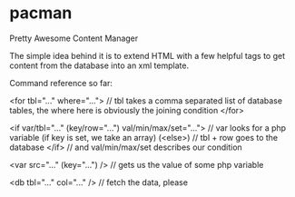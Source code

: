 # pacman

Pretty Awesome Content Manager

The simple idea behind it is to extend HTML with a few helpful tags to get content from the database into an xml template.

Command reference so far:

&lt;for tbl="..." where="..."&gt;   // tbl takes a comma separated list of database tables, the where here is obviously the joining condition
&lt;/for&gt;

&lt;if var/tbl="..." (key/row="...") val/min/max/set="..."&gt;  // var looks for a php variable (if key is set, we take an array)
(&lt;else&gt;)                                                  // tbl + row goes to the database
&lt;/if&gt;                                                     // and val/min/max/set describes our condition

&lt;var src="..." (key="...") /&gt;   // gets us the value of some php variable

&lt;db tbl="..." col="..." /&gt;      // fetch the data, please

